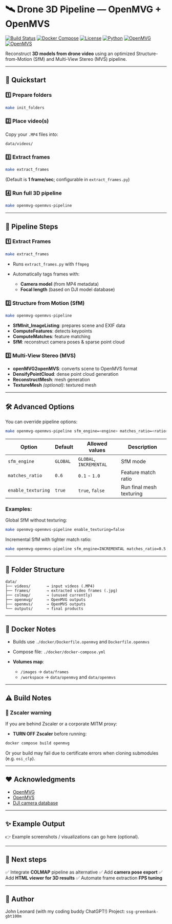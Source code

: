 # 🛰️ Drone 3D Pipeline — OpenMVG + OpenMVS

[![Build Status](https://img.shields.io/badge/build-passing-brightgreen.svg)](https://github.com/your/repo/actions)
[![Docker Compose](https://img.shields.io/badge/docker-compose-blue.svg)](https://docs.docker.com/compose/)
[![License](https://img.shields.io/badge/license-MIT-blue.svg)](LICENSE)
[![Python](https://img.shields.io/badge/python-3.13+-brightgreen.svg)](https://www.python.org/)
[![OpenMVG](https://img.shields.io/badge/OpenMVG-tested-green.svg)](https://github.com/openMVG/openMVG)
[![OpenMVS](https://img.shields.io/badge/OpenMVS-tested-green.svg)](https://github.com/cdcseacave/openMVS)


Reconstruct **3D models from drone video** using an optimized Structure-from-Motion (SfM) and Multi-View Stereo (MVS) pipeline.

---

## 🚀 Quickstart

### 1️⃣ Prepare folders

```bash
make init_folders
```

### 2️⃣ Place video(s)

Copy your `.MP4` files into:

```
data/videos/
```

### 3️⃣ Extract frames

```bash
make extract_frames
```

(Default is **1 frame/sec**; configurable in `extract_frames.py`)

### 4️⃣ Run full 3D pipeline

```bash
make openmvg-openmvs-pipeline
```

---

## 📸 Pipeline Steps

### 1️⃣ Extract Frames

```bash
make extract_frames
```

* Runs `extract_frames.py` with `ffmpeg`
* Automatically tags frames with:

  * **Camera model** (from MP4 metadata)
  * **Focal length** (based on DJI model database)

### 2️⃣ Structure from Motion (SfM)

```bash
make openmvg-openmvs-pipeline
```

* **SfMInit\_ImageListing**: prepares scene and EXIF data
* **ComputeFeatures**: detects keypoints
* **ComputeMatches**: feature matching
* **SfM**: reconstruct camera poses & sparse point cloud

### 3️⃣ Multi-View Stereo (MVS)

* **openMVG2openMVS**: converts scene to OpenMVS format
* **DensifyPointCloud**: dense point cloud generation
* **ReconstructMesh**: mesh generation
* **TextureMesh** *(optional)*: textured mesh

---

## 🛠️ Advanced Options

You can override pipeline options:

```bash
make openmvg-openmvs-pipeline sfm_engine=<engine> matches_ratio=<ratio> enable_texturing=<true|false>
```

| Option             | Default  | Allowed values          | Description              |
| ------------------ | -------- | ----------------------- | ------------------------ |
| `sfm_engine`       | `GLOBAL` | `GLOBAL`, `INCREMENTAL` | SfM mode                 |
| `matches_ratio`    | `0.6`    | `0.1` - `1.0`           | Feature match ratio      |
| `enable_texturing` | `true`   | `true`, `false`         | Run final mesh texturing |

### Examples:

Global SfM without texturing:

```bash
make openmvg-openmvs-pipeline enable_texturing=false
```

Incremental SfM with tighter match ratio:

```bash
make openmvg-openmvs-pipeline sfm_engine=INCREMENTAL matches_ratio=0.5
```

---

## 📂 Folder Structure

```text
data/
├── videos/       → input videos (.MP4)
├── frames/       → extracted video frames (.jpg)
├── colmap/       → (unused currently)
├── openmvg/      → OpenMVG outputs
├── openmvs/      → OpenMVS outputs
└── outputs/      → final products
```

---

## 🐳 Docker Notes

* Builds use `./docker/Dockerfile.openmvg` and `Dockerfile.openmvs`
* Compose file: `./docker/docker-compose.yml`
* **Volumes map**:

  * `/images` → `data/frames`
  * `/workspace` → `data/openmvg` and `data/openmvs`

---

## ⚠️ Build Notes

### 🚧 Zscaler warning

If you are behind Zscaler or a corporate MITM proxy:

* **TURN OFF Zscaler** before running:

```bash
docker compose build openmvg
```

Or your build may fail due to certificate errors when cloning submodules (e.g. `osi_clp`).

---

## ❤️ Acknowledgments

* [OpenMVG](https://github.com/openMVG/openMVG)
* [OpenMVS](https://github.com/cdcseacave/openMVS)
* [DJI camera database](https://github.com/openMVG/openMVG/blob/master/src/openMVG/exif/sensor_width_database/sensor_width_camera_database.txt)

---

## ✨ Example Output

👉 Example screenshots / visualizations can go here (optional).

---

## 🚀 Next steps

✅ Integrate **COLMAP** pipeline as alternative
✅ Add **camera pose export**
✅ Add **HTML viewer for 3D results**
✅ Automate frame extraction **FPS tuning**

---

## 📝 Author

John Leonard (with my coding buddy ChatGPT!)
Project: `ssg-greenbank-gbt100m`

